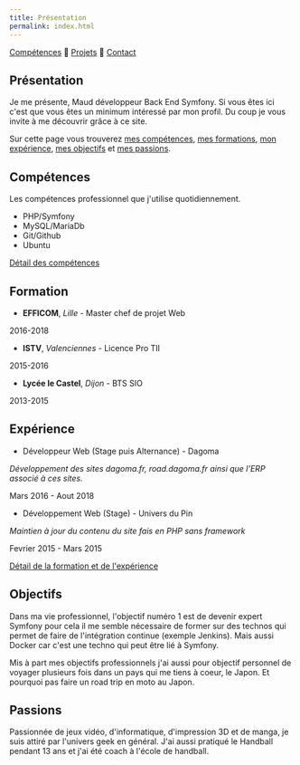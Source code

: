 ```yaml
---
title: Présentation
permalink: index.html
---
```

[Compétences](skills.html) 🔸 [Projets](projects.html) 🔸 [Contact](contact.html)

## Présentation

Je me présente, Maud développeur Back End Symfony. Si vous êtes ici c'est que vous êtes un minimum intéressé par mon profil. Du coup je vous invite à me découvrir grâce à ce site.

Sur cette page vous trouverez [mes compétences](#compétences), [mes formations](#formation), [mon expérience](#expérience), [mes objectifs](#objectifs) et [mes passions](#passions).

## Compétences

Les compétences professionnel que j'utilise quotidiennement.

* PHP/Symfony
* MySQL/MariaDb
* Git/Github
* Ubuntu

[Détail des compétences](skills.html)

## Formation

* **EFFICOM**, *Lille* - Master chef de projet Web

2016-2018

* **ISTV**, *Valenciennes* - Licence Pro TII

2015-2016

* **Lycée le Castel**, *Dijon* - BTS SIO

2013-2015

## Expérience

* Développeur Web (Stage puis Alternance) - Dagoma

*Développement des sites dagoma.fr, road.dagoma.fr ainsi que l'ERP associé à ces sites.*

Mars 2016 - Aout 2018

* Développement Web (Stage) - Univers du Pin

*Maintien à jour du contenu du site fais en PHP sans framework*

Fevrier 2015 - Mars 2015

[Détail de la formation et de l'expérience](https://www.linkedin.com/in/maudremoriquet/)

## Objectifs

Dans ma vie professionnel, l'objectif numéro 1 est de devenir expert Symfony pour cela il me semble nécessaire de former sur des technos qui permet de faire de l'intégration continue (exemple Jenkins). Mais aussi Docker car c'est une techno qui peut être lié à Symfony.

Mis à part mes objectifs professionnels j'ai aussi pour objectif personnel de voyager plusieurs fois dans un pays qui me tiens à coeur, le Japon. Et pourquoi pas faire un road trip en moto au Japon.

## Passions

Passionnée de jeux vidéo, d'informatique, d'impression 3D et de manga, je suis attiré par l'univers geek en général.
J'ai aussi pratiqué le Handball pendant 13 ans et j'ai été coach à l'école de handball.
